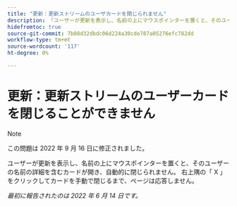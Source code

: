 ```yaml
---
title: "更新：更新ストリームのユーザカードを閉じられません"
description: 「ユーザーが更新を表示し、名前の上にマウスポインターを置くと、そのユーザーの名前の詳細を含むカードが開き、自動的に閉じません。 右上隅の「 X 」をクリックしてカードを手動で閉じるまで、ページは応答しません。」
hidefromtoc: true
source-git-commit: 7b08d32dbdc06d224a30cde787a05276efc782dd
workflow-type: tm+mt
source-wordcount: '117'
ht-degree: 0%

---
```



# 更新：更新ストリームのユーザーカードを閉じることができません

>[!NOTE]
>
>この問題は 2022 年 9 月 16 日に修正されました。

ユーザーが更新を表示し、名前の上にマウスポインターを置くと、そのユーザーの名前の詳細を含むカードが開き、自動的に閉じられません。 右上隅の「 X 」をクリックしてカードを手動で閉じるまで、ページは応答しません。

_最初に報告されたのは 2022 年 6 月 14 日です。_
